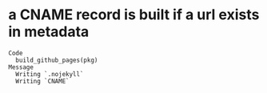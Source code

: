 # a CNAME record is built if a url exists in metadata

    Code
      build_github_pages(pkg)
    Message
      Writing `.nojekyll`
      Writing `CNAME`

